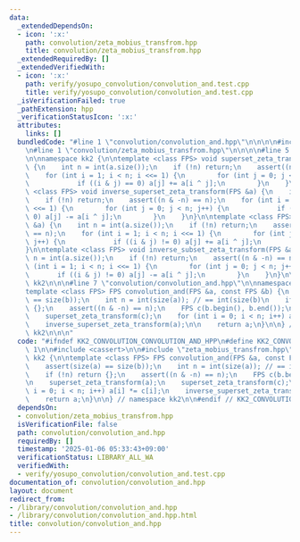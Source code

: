```yaml
---
data:
  _extendedDependsOn:
  - icon: ':x:'
    path: convolution/zeta_mobius_transfrom.hpp
    title: convolution/zeta_mobius_transfrom.hpp
  _extendedRequiredBy: []
  _extendedVerifiedWith:
  - icon: ':x:'
    path: verify/yosupo_convolution/convolution_and.test.cpp
    title: verify/yosupo_convolution/convolution_and.test.cpp
  _isVerificationFailed: true
  _pathExtension: hpp
  _verificationStatusIcon: ':x:'
  attributes:
    links: []
  bundledCode: "#line 1 \"convolution/convolution_and.hpp\"\n\n\n\n#include <cassert>\n\
    \n#line 1 \"convolution/zeta_mobius_transfrom.hpp\"\n\n\n\n#line 5 \"convolution/zeta_mobius_transfrom.hpp\"\
    \n\nnamespace kk2 {\n\ntemplate <class FPS> void superset_zeta_transform(FPS &a)\
    \ {\n    int n = int(a.size());\n    if (!n) return;\n    assert((n & -n) == n);\n\
    \    for (int i = 1; i < n; i <<= 1) {\n        for (int j = 0; j < n; j++) {\n\
    \            if ((i & j) == 0) a[j] += a[i ^ j];\n        }\n    }\n}\n\ntemplate\
    \ <class FPS> void inverse_superset_zeta_transform(FPS &a) {\n    int n = int(a.size());\n\
    \    if (!n) return;\n    assert((n & -n) == n);\n    for (int i = 1; i < n; i\
    \ <<= 1) {\n        for (int j = 0; j < n; j++) {\n            if ((i & j) ==\
    \ 0) a[j] -= a[i ^ j];\n        }\n    }\n}\n\ntemplate <class FPS> void subset_zeta_transform(FPS\
    \ &a) {\n    int n = int(a.size());\n    if (!n) return;\n    assert((n & -n)\
    \ == n);\n    for (int i = 1; i < n; i <<= 1) {\n        for (int j = 0; j < n;\
    \ j++) {\n            if ((i & j) != 0) a[j] += a[i ^ j];\n        }\n    }\n\
    }\n\ntemplate <class FPS> void inverse_subset_zeta_transform(FPS &a) {\n    int\
    \ n = int(a.size());\n    if (!n) return;\n    assert((n & -n) == n);\n    for\
    \ (int i = 1; i < n; i <<= 1) {\n        for (int j = 0; j < n; j++) {\n     \
    \       if ((i & j) != 0) a[j] -= a[i ^ j];\n        }\n    }\n}\n\n} // namespace\
    \ kk2\n\n\n#line 7 \"convolution/convolution_and.hpp\"\n\nnamespace kk2 {\n\n\
    template <class FPS> FPS convolution_and(FPS &a, const FPS &b) {\n    assert(size(a)\
    \ == size(b));\n    int n = int(size(a)); // == int(size(b)\n    if (!n) return\
    \ {};\n    assert((n & -n) == n);\n    FPS c(b.begin(), b.end());\n\n    superset_zeta_transform(a);\n\
    \    superset_zeta_transform(c);\n    for (int i = 0; i < n; i++) a[i] *= c[i];\n\
    \    inverse_superset_zeta_transform(a);\n\n    return a;\n}\n\n} // namespace\
    \ kk2\n\n\n"
  code: "#ifndef KK2_CONVOLUTION_CONVOLUTION_AND_HPP\n#define KK2_CONVOLUTION_CONVOLUTION_AND_HPP\
    \ 1\n\n#include <cassert>\n\n#include \"zeta_mobius_transfrom.hpp\"\n\nnamespace\
    \ kk2 {\n\ntemplate <class FPS> FPS convolution_and(FPS &a, const FPS &b) {\n\
    \    assert(size(a) == size(b));\n    int n = int(size(a)); // == int(size(b)\n\
    \    if (!n) return {};\n    assert((n & -n) == n);\n    FPS c(b.begin(), b.end());\n\
    \n    superset_zeta_transform(a);\n    superset_zeta_transform(c);\n    for (int\
    \ i = 0; i < n; i++) a[i] *= c[i];\n    inverse_superset_zeta_transform(a);\n\n\
    \    return a;\n}\n\n} // namespace kk2\n\n#endif // KK2_CONVOLUTION_CONVOLUTION_AND_HPP\n"
  dependsOn:
  - convolution/zeta_mobius_transfrom.hpp
  isVerificationFile: false
  path: convolution/convolution_and.hpp
  requiredBy: []
  timestamp: '2025-01-06 05:33:43+09:00'
  verificationStatus: LIBRARY_ALL_WA
  verifiedWith:
  - verify/yosupo_convolution/convolution_and.test.cpp
documentation_of: convolution/convolution_and.hpp
layout: document
redirect_from:
- /library/convolution/convolution_and.hpp
- /library/convolution/convolution_and.hpp.html
title: convolution/convolution_and.hpp
---
```

